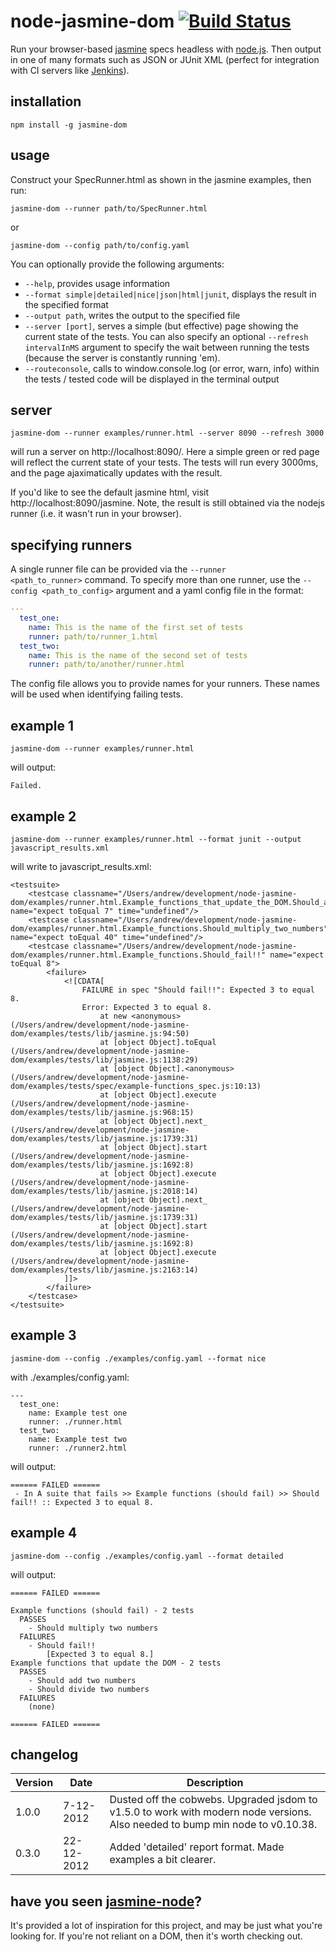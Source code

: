 node-jasmine-dom [![Build Status](https://travis-ci.org/andrewpmckenzie/node-jasmine-dom.svg?branch=master)](https://travis-ci.org/andrewpmckenzie/node-jasmine-dom)
================

Run your browser-based [jasmine][1] specs headless with [node.js][2]. Then
output in one of many formats such as JSON or JUnit XML (perfect
for integration with CI servers like [Jenkins][3]).

installation
------------
`npm install -g jasmine-dom`

usage
-----
Construct your SpecRunner.html as shown in the jasmine examples, then run:

    jasmine-dom --runner path/to/SpecRunner.html

or

    jasmine-dom --config path/to/config.yaml

You can optionally provide the following arguments:

 * <code>--help</code>, provides usage information
 * <code>--format simple|detailed|nice|json|html|junit</code>, displays the result in the specified format
 * <code>--output path</code>, writes the output to the specified file
 * <code>--server [port]</code>, serves a simple (but effective) page showing the current state
                                 of the tests. You can also specify an optional <code>--refresh
                                 intervalInMS</code> argument to specify the wait between running
                                 the tests (because the server is constantly running 'em).
 * <code>--routeconsole</code>, calls to window.console.log (or error, warn, info) within the tests / tested code
                                will be displayed in the terminal output

server
------

    jasmine-dom --runner examples/runner.html --server 8090 --refresh 3000

will run a server on http://localhost:8090/. Here a simple green or red page will reflect the current state
of your tests. The tests will run every 3000ms, and the page ajaximatically updates with the result.

If you'd like to see the default jasmine html, visit http://localhost:8090/jasmine. Note, the result is still
obtained via the nodejs runner (i.e. it wasn't run in your browser).

specifying runners
------------------
A single runner file can be provided via the <code>--runner <path_to_runner></code> command. To specify more than one
runner, use the <code>--config <path_to_config></code> argument and a yaml config file in the format:

```yaml
---
  test_one:
    name: This is the name of the first set of tests
    runner: path/to/runner_1.html
  test_two:
    name: This is the name of the second set of tests
    runner: path/to/another/runner.html
```

The config file allows you to provide names for your runners. These names will be used when identifying failing tests.

example 1
---------
    jasmine-dom --runner examples/runner.html

will output:

    Failed.

example 2
---------

    jasmine-dom --runner examples/runner.html --format junit --output javascript_results.xml

will write to javascript_results.xml:

    <testsuite>
        <testcase classname="/Users/andrew/development/node-jasmine-dom/examples/runner.html.Example_functions_that_update_the_DOM.Should_add_two_numbers" name="expect toEqual 7" time="undefined"/>
        <testcase classname="/Users/andrew/development/node-jasmine-dom/examples/runner.html.Example_functions.Should_multiply_two_numbers" name="expect toEqual 40" time="undefined"/>
        <testcase classname="/Users/andrew/development/node-jasmine-dom/examples/runner.html.Example_functions.Should_fail!!" name="expect toEqual 8">
            <failure>
                <![CDATA[
                    FAILURE in spec "Should fail!!": Expected 3 to equal 8.
                    Error: Expected 3 to equal 8.
                        at new <anonymous> (/Users/andrew/development/node-jasmine-dom/examples/tests/lib/jasmine.js:94:50)
                        at [object Object].toEqual (/Users/andrew/development/node-jasmine-dom/examples/tests/lib/jasmine.js:1138:29)
                        at [object Object].<anonymous> (/Users/andrew/development/node-jasmine-dom/examples/tests/spec/example-functions_spec.js:10:13)
                        at [object Object].execute (/Users/andrew/development/node-jasmine-dom/examples/tests/lib/jasmine.js:968:15)
                        at [object Object].next_ (/Users/andrew/development/node-jasmine-dom/examples/tests/lib/jasmine.js:1739:31)
                        at [object Object].start (/Users/andrew/development/node-jasmine-dom/examples/tests/lib/jasmine.js:1692:8)
                        at [object Object].execute (/Users/andrew/development/node-jasmine-dom/examples/tests/lib/jasmine.js:2018:14)
                        at [object Object].next_ (/Users/andrew/development/node-jasmine-dom/examples/tests/lib/jasmine.js:1739:31)
                        at [object Object].start (/Users/andrew/development/node-jasmine-dom/examples/tests/lib/jasmine.js:1692:8)
                        at [object Object].execute (/Users/andrew/development/node-jasmine-dom/examples/tests/lib/jasmine.js:2163:14)
                ]]>
            </failure>
        </testcase>
    </testsuite>

example 3
---------

    jasmine-dom --config ./examples/config.yaml --format nice

with ./examples/config.yaml:

    ---
      test_one:
        name: Example test one
        runner: ./runner.html
      test_two:
        name: Example test two
        runner: ./runner2.html

will output:

    ====== FAILED ======
     - In A suite that fails >> Example functions (should fail) >> Should fail!! :: Expected 3 to equal 8.

example 4
---------

    jasmine-dom --config ./examples/config.yaml --format detailed

will output:

    ====== FAILED ======

    Example functions (should fail) - 2 tests
      PASSES
        - Should multiply two numbers
      FAILURES
        - Should fail!!
            [Expected 3 to equal 8.]
    Example functions that update the DOM - 2 tests
      PASSES
        - Should add two numbers
        - Should divide two numbers
      FAILURES
        (none)

    ====== FAILED ======


changelog
---------
|Version|Date       |Description          |
|-------|-----------|---------------------|
| 1.0.0 | 7-12-2012 | Dusted off the cobwebs. Upgraded jsdom to v1.5.0 to work with modern node versions. Also needed to bump min node to v0.10.38. |
| 0.3.0 | 22-12-2012 | Added 'detailed' report format. Made examples a bit clearer. |

have you seen **[jasmine-node][5]**?
------------------------------------
It's provided a lot of inspiration for this project, and may be just what
you're looking for. If you're not reliant on a DOM, then it's worth checking
out.

[1]: http://pivotal.github.com/jasmine/
[2]: http://nodejs.org/
[3]: http://jenkins-ci.org/
[4]: http://npmjs.org/
[5]: https://github.com/mhevery/jasmine-node
